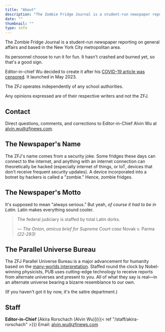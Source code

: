 ```yaml
---
title: "About"
description: "The Zombie Fridge Journal is a student-run newspaper reporting on general affairs and based in the New York City metropolitan area."
date: ""
thumbnail: ""
type: info
---
```


The Zombie Fridge Journal is a student-run newspaper reporting on general affairs and based in the New York City metropolitan area. 

Its personnel choose to run it for fun. It hasn't crashed and burned yet, so that's a good sign. 

Editor-in-chief Wu decided to create it after his [COVID-19 article was censored](https://www.zfjnews.com/jan2022censorshipincident/). It launched in May 2023. 

The ZFJ operates independently of any school authorities.

Any opinions expressed are of their respective writers and not the ZFJ. 

## Contact

Direct questions, comments, and corrections to Editor-in-Chief Alvin Wu at alvin.wu@zfjnews.com. 

## The Newspaper's Name

The ZFJ's name comes from a security joke. Some fridges these days can connect to the internet, and anything with an internet connection can theoretically be hacked (especially internet of things, or IoT, devices that don't receive frequent security updates). A device incorporated into a botnet by hackers is called a "zombie." Hence, zombie fridges. 

## The Newspaper's Motto

It's supposed to mean "always serious." But yeah, *of course it had to be in Latin.* Latin makes everything sound cooler. 

> The federal judiciary is staffed by total Latin dorks. 
> 
> — *The Onion, amicus brief for Supreme Court case* Novak v. Parma *(22-293)*

## The Parallel Universe Bureau

The ZFJ Parallel Universe Bureau is a major advancement for humanity based on the [many-worlds interpretation](https://en.wikipedia.org/wiki/Many-worlds_interpretation). Staffed round the clock by Nobel-winning physicists, PUB uses cutting-edge technology to receive reports from alternate universes and present to you. All of what they say is real—in an alternate universe bearing a bizarre resemblance to our own.

(If you haven't got it by now, it's the satire department.)

## Staff

**Editor-in-Chief** [Akira Rorschach (Alvin Wu)]({{< ref "/staff/akira-rorschach" >}}) Email: alvin.wu@zfjnews.com